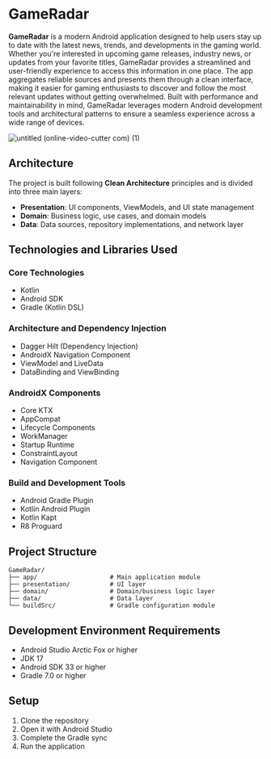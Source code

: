 
# GameRadar

**GameRadar** is a modern Android application designed to help users stay up to date with the latest news, trends, and developments in the gaming world. Whether you're interested in upcoming game releases, industry news, or updates from your favorite titles, GameRadar provides a streamlined and user-friendly experience to access this information in one place. The app aggregates reliable sources and presents them through a clean interface, making it easier for gaming enthusiasts to discover and follow the most relevant updates without getting overwhelmed. Built with performance and maintainability in mind, GameRadar leverages modern Android development tools and architectural patterns to ensure a seamless experience across a wide range of devices.

![untitled (online-video-cutter com) (1)](https://github.com/user-attachments/assets/d0cf19fa-ae6e-40e4-8677-4e53b9a38380)


## Architecture

The project is built following **Clean Architecture** principles and is divided into three main layers:

* **Presentation**: UI components, ViewModels, and UI state management
* **Domain**: Business logic, use cases, and domain models
* **Data**: Data sources, repository implementations, and network layer

## Technologies and Libraries Used

### Core Technologies

* Kotlin
* Android SDK
* Gradle (Kotlin DSL)

### Architecture and Dependency Injection

* Dagger Hilt (Dependency Injection)
* AndroidX Navigation Component
* ViewModel and LiveData
* DataBinding and ViewBinding

### AndroidX Components

* Core KTX
* AppCompat
* Lifecycle Components
* WorkManager
* Startup Runtime
* ConstraintLayout
* Navigation Component

### Build and Development Tools

* Android Gradle Plugin
* Kotlin Android Plugin
* Kotlin Kapt
* R8 Proguard

## Project Structure

```
GameRadar/
├── app/                    # Main application module
├── presentation/           # UI layer
├── domain/                 # Domain/business logic layer
├── data/                   # Data layer
└── buildSrc/               # Gradle configuration module
```

## Development Environment Requirements

* Android Studio Arctic Fox or higher
* JDK 17
* Android SDK 33 or higher
* Gradle 7.0 or higher

## Setup

1. Clone the repository
2. Open it with Android Studio
3. Complete the Gradle sync
4. Run the application

